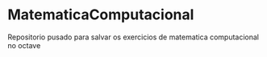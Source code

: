 # MatematicaComputacional
Repositorio pusado para salvar os exercicios de matematica computacional no octave
